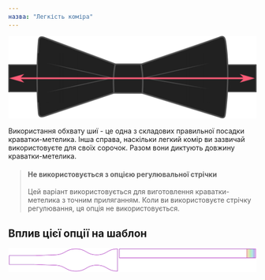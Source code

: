 ```yaml
---
назва: "Легкість коміра"
---
```


![Наскільки легко ви використовуєте комір?](collarease.svg)

Використання обхвату шиї - це одна з складових правильної посадки краватки-метелика. Інша справа, наскільки легкий комір ви зазвичай використовуєте для своїх сорочок. Разом вони диктують довжину краватки-метелика.

> #### Не використовується з опцією регулювальної стрічки
> 
> Цей варіант використовується для виготовлення краватки-метелика з точним приляганням. Коли ви використовуєте стрічку регулювання, ця опція не використовується.

## Вплив цієї опції на шаблон

![На цьому зображенні показано вплив цієї опції шляхом накладання декількох варіантів, які мають різне значення для цієї опції](benjamin_collarease_sample.svg "Вплив цієї опції на шаблон")
